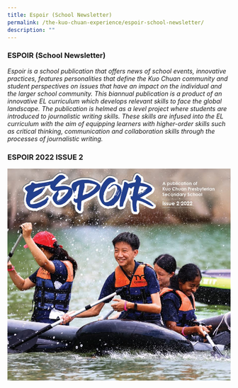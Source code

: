 ```yaml
---
title: Espoir (School Newsletter)
permalink: /the-kuo-chuan-experience/espoir-school-newsletter/
description: ""
---
```

### ESPOIR (School Newsletter)

_Espoir is a school publication that offers news of school events, innovative practices, features personalities that define the Kuo Chuan community and student perspectives on issues that have an impact on the individual and the larger school community._ _This biannual publication is a product of an innovative EL curriculum which develops relevant skills to face the global landscape. The publication is helmed as a level project where students are introduced to journalistic writing skills. These skills are infused into the EL curriculum with the aim of equipping learners_ _with higher-order skills such as critical thinking, communication and collaboration skills through the processes of journalistic writing._

### ESPOIR 2022 ISSUE 2

![](/images/Espoir/espoir2022Issue2.jpg)